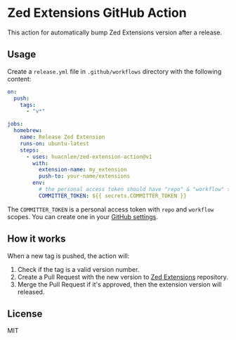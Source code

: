# Zed Extensions GitHub Action

This action for automatically bump Zed Extensions version after a release.

## Usage

Create a `release.yml` file in `.github/workflows` directory with the following content:

```yml
on:
  push:
    tags:
      - "v*"

jobs:
  homebrew:
    name: Release Zed Extension
    runs-on: ubuntu-latest
    steps:
      - uses: huacnlee/zed-extension-action@v1
        with:
          extension-name: my_extension
          push-to: your-name/extensions
        env:
          # the personal access token should have "repo" & "workflow" scopes
          COMMITTER_TOKEN: ${{ secrets.COMMITTER_TOKEN }}
```

The `COMMITTER_TOKEN` is a personal access token with `repo` and `workflow` scopes. You can create one in your [GitHub settings](https://github.com/settings/tokens).

## How it works

When a new tag is pushed, the action will:

1. Check if the tag is a valid version number.
2. Create a Pull Request with the new version to [Zed Extensions](https://github.com/zed-industries/extensions) repository.
3. Merge the Pull Request if it's approved, then the extension version will released.

## License

MIT
